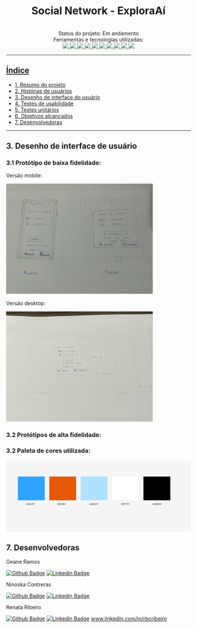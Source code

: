 <div align="center">

# Social Network - ExploraAí
</div>

<div align="center">

  <!-- Acesse o projeto [aqui](inserir link do gh-pages depois de pronto/)   -->
  <br>
  Status do projeto: Em andamento <br>
  Ferramentas e tecnologias utilizadas: <br>

  <a href="https://developer.mozilla.org/en-US/docs/Learn/Getting_started_with_the_web/HTML_basics">
  <img src="https://skillicons.dev/icons?i=html"/>
  <a href="https://developer.mozilla.org/en-US/docs/Web/CSS">
  <img src="https://skillicons.dev/icons?i=css"/>
  <a href="https://developer.mozilla.org/en-US/docs/Learn/JavaScript/First_steps/What_is_JavaScript">
  <img src="https://skillicons.dev/icons?i=js"/>
  <a href="https://git-scm.com/">
  <img src="https://skillicons.dev/icons?i=git"/>
  <a href="https://github.com/">
  <img src="https://skillicons.dev/icons?i=github"/>
  <a href="https://jestjs.io/pt-BR/">
  <img src="https://skillicons.dev/icons?i=jest"/>
  <a href="https://figma.com/">
  <img src="https://skillicons.dev/icons?i=figma"/>
  <a href="https://firebase.google.com/">
  <img src="https://skillicons.dev/icons?i=firebase"/>
  <a href="https://code.visualstudio.com/">
  <img src="https://skillicons.dev/icons?i=vscode"/>
   <a href="https://nodejs.org/en">
  <img src="https://skillicons.dev/icons?i=nodejs"/>
  </div>

  ---

  

## Índice

- [1. Resumo do projeto]()
- [2. Histórias de usuários]()
- [3. Desenho de interface do usuário]()
- [4. Testes de usabilidade]()
- [5. Testes unitários]()
- [6. Objetivos alcançados]()
- [7. Desenvolvedoras](#7-desenvolvedoras)

---
## 3. Desenho de interface de usuário
### 3.1 Protótipo de baixa fidelidade:

Versão mobile:

<img src = "src/img/Prot%C3%B3tipo%20de%20baixa%20fidelidade%20vers%C3%A3o%20mobile.jpeg" width = "400px" height = 300px/>


Versão desktop:

<img src = "src/img/Prot%C3%B3tipo%20de%20baixa%20fidelidade%20vers%C3%A3o%20desktop.jpeg" width = "400px" height = 300px/>


### 3.2 Protótipos de alta fidelidade:

<!-- Versão mobile:
Acesse [aqui](https://www.figma.com/proto/8hKLQYcc6QPfRtdsGxTv9T/Social-Network?type=design&node-id=51-165&scaling=scale-down&page-id=0%3A1&starting-point-node-id=51%3A165&show-proto-sidebar=1)
<img src =src/img/Prot%C3%B3tipo%20de%20alta%20fidelidade%20vers%C3%A3o%20mobile.PNG/>

Acesse [aqui](https://www.figma.com/proto/8hKLQYcc6QPfRtdsGxTv9T/Social-Network?type=design&node-id=288-783&scaling=scale-down&page-id=51%3A523&starting-point-node-id=288%3A783&show-proto-sidebar=1)
<img src = "src/img/Prot%C3%B3tipo%20de%20alta%20fidelidade%20vers%C3%A3o%20desktop.PNG"/> -->

### 3.2 Paleta de cores utilizada:
<img src ="src/img/paleta%20de%20cores.PNG"/>



## 7. Desenvolvedoras
Geane Ramos

[![Github Badge](https://img.shields.io/badge/-Github-000?style=flat-square&logo=Github&logoColor=white&link)](https://github.com/geanemr) [![Linkedin Badge](https://img.shields.io/badge/-LinkedIn-blue?style=flat-square&logo=Linkedin&logoColor=white&link)](https://www.linkedin.com/in/geane-moraes-ramos/)

Ninoska Contreras

[![Github Badge](https://img.shields.io/badge/-Github-000?style=flat-square&logo=Github&logoColor=white&link)](https://github.com/NiEl0503) [![Linkedin Badge](https://img.shields.io/badge/-LinkedIn-blue?style=flat-square&logo=Linkedin&logoColor=white&link)](https://www.linkedin.com/in/ninoska-contreras-86b075129)

Renata Ribeiro

[![Github Badge](https://img.shields.io/badge/-Github-000?style=flat-square&logo=Github&logoColor=white&link)](https://github.com/rbcribeiro) [![Linkedin Badge](https://img.shields.io/badge/-LinkedIn-blue?style=flat-square&logo=Linkedin&logoColor=white&link)]() www.linkedin.com/in/rbcribeiro
